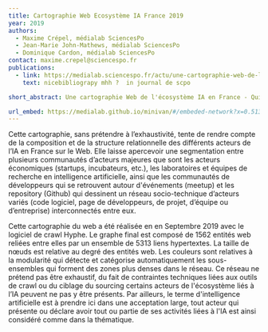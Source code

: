 ```yaml
---
title: Cartographie Web Ecosystème IA France 2019
year: 2019
authors:
  - Maxime Crépel, médialab SciencesPo
  - Jean-Marie John-Mathews, médialab SciencesPo
  - Dominique Cardon, médialab SciencesPo
contact: maxime.crepel@sciencespo.fr
publications:
  - link: https://medialab.sciencespo.fr/actu/une-cartographie-web-de-lecosysteme-ia-en-france/
    text: nicebibliograpy mhh ?  in journal de scpo

short_abstract: Une cartographie Web de l'écosystème IA en France - Qui sont les acteurs de l’écosystème IA français ? Quelles relations entretiennent-ils sur le Web ?

url_embed: https://medialab.github.io/minivan/#/embeded-network?x=0.5133188963141933&y=0.5242779353745229&ratio=1.3436928&name=IA%20ecosystem%20in%20France&showLink=true&bundle=https%3A%2F%2Fgist.githubusercontent.com%2FMaximeSCPO%2Fbc8a8b9b2e6f4df583feaeec852aa162%2Fraw%2F49cb5a92a7298cc8d186f493e9565c80cbb725c6%2FIA_ecosystem_France.json&lockNavigation=true&color=cluster
---
```


Cette cartographie, sans prétendre à l’exhaustivité, tente de rendre compte de la composition et de la structure relationnelle des différents acteurs de l’IA en France sur le Web. Elle laisse apercevoir une segmentation entre plusieurs communautés d’acteurs majeures que sont les acteurs économiques (startups, incubateurs, etc.), les laboratoires et équipes de recherche en intelligence artificielle, ainsi que les communautés de développeurs qui se retrouvent autour d'événements (meetup) et les repository (Github) qui dessinent un réseau socio-technique d’acteurs variés (code logiciel, page de développeurs, de projet, d’équipe ou d’entreprise) interconnectés entre eux.

Cette cartographie du web a été réalisée en en Septembre 2019 avec le logiciel de crawl Hyphe. Le graphe final est composé de 1562 entités web reliées entre elles par un ensemble de 5313 liens hypertextes. La taille de nœuds est relative au degré des entités web. Les couleurs sont relatives à la modularité qui détecte et catégorise automatiquement les sous-ensembles qui forment des zones plus denses dans le réseau. Ce réseau ne prétend pas être exhaustif, du fait de contraintes techniques liées aux outils de crawl ou du ciblage du sourcing certains acteurs de l'écosystème liés à l’IA peuvent ne pas y être présents. Par ailleurs, le terme d'intelligence artificielle est à prendre ici dans une acceptation large, tout acteur qui présente ou déclare avoir tout ou partie de ses activités liées à l'IA est ainsi considéré comme dans la thématique.
